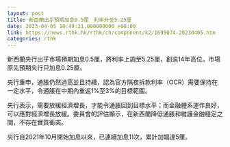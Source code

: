 ```yaml
---
layout: post
title: 新西蘭出乎預期加息0.5厘　利率升至5.25厘
date: 2023-04-05 10:49:21.000000000 +08:00
link: https://news.rthk.hk/rthk/ch/component/k2/1695074-20230405.htm
categories: rthk
---
```


新西蘭央行出乎市場預期加息0.5厘，將利率上調至5.25厘，創逾14年高位。市場原先預期央行只加息0.25厘。

央行重申，通脹仍然過高並且持續，認為官方隔夜拆款利率（OCR）需要保持在一定水平，令通脹在中期內重返1%至3%的目標範圍。

央行表示，需要放緩經濟增長，才能令通脹回到目標水平；而金融體系運作良好，可以應對經濟增長放緩。委員會的評估顯示，在新西蘭降低通脹和維護金融穩定之間，不存在實質衝突。

央行自2021年10月開始加息以來，已連續加息11次，累計加幅達5厘。
